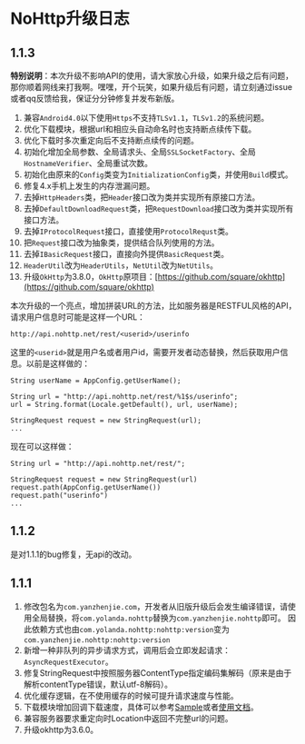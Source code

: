﻿# NoHttp升级日志

## 1.1.3 
**特别说明**：本次升级不影响API的使用，请大家放心升级，如果升级之后有问题，那你顺着网线来打我啊。嘿嘿，开个玩笑，如果升级后有问题，请立刻通过issue或者qq反馈给我，保证分分钟修复并发布新版。

1. 兼容`Android4.0`以下使用`Https`不支持`TLSv1.1`，`TLSv1.2`的系统问题。
2. 优化下载模块，根据url和相应头自动命名时也支持断点续传下载。
3. 优化下载时多次重定向后不支持断点续传的问题。
4. 初始化增加全局参数、全局请求头、全局`SSLSocketFactory`、全局`HostnameVerifier`、全局重试次数。
5. 初始化由原来的`Config`类变为`InitializationConfig`类，并使用`Build`模式。
6. 修复4.x手机上发生的内存泄漏问题。
7. 去掉`HttpHeaders`类，把`Header`接口改为类并实现所有原接口方法。
8. 去掉`DefaultDownloadRequest`类，把`RequestDownload`接口改为类并实现所有接口方法。
9. 去掉`IProtocolRequest`接口，直接使用`ProtocolRequst`类。
10. 把`Request`接口改为抽象类，提供结合队列使用的方法。
11. 去掉`IBasicRequest`接口，直接向外提供`BasicRequest`类。
12. `HeaderUtil`改为`HeaderUtils`，`NetUtil`改为`NetUtils`。
13. 升级`OkHttp`为3.8.0，`OkHttp`原项目：[https://github.com/square/okhttp](https://github.com/square/okhttp)

本次升级的一个亮点，增加拼装URL的方法，比如服务器是RESTFUL风格的API，请求用户信息时可能是这样一个URL：  
```
http://api.nohttp.net/rest/<userid>/userinfo
```
这里的`<userid>`就是用户名或者用户id，需要开发者动态替换，然后获取用户信息。以前是这样做的：
```
String userName = AppConfig.getUserName();

String url = "http://api.nohttp.net/rest/%1$s/userinfo";
url = String.format(Locale.getDefault(), url, userName);

StringRequest request = new StringRequest(url);
...
```

现在可以这样做：
```
String url = "http://api.nohttp.net/rest/";

StringRequest request = new StringRequest(url)
request.path(AppConfig.getUserName())
request.path("userinfo")
...
```


## 1.1.2
 是对1.1.1的bug修复，无api的改动。  

## 1.1.1
 1. 修改包名为`com.yanzhenjie.com`，开发者从旧版升级后会发生编译错误，请使用全局替换，将`com.yolanda.nohttp`替换为`com.yanzhenjie.nohttp`即可。
 因此依赖方式也由`com.yolanda.nohttp:nohttp:version`变为`com.yanzhenjie.nohttp:nohttp:version`
 2. 新增一种非队列的异步请求方式，调用后会立即发起请求：`AsyncRequestExecutor`。
 3. 修复StringRequest中按照服务器ContentType指定编码集解码（原来是由于解析contentType错误，默认utf-8解码）。
 4. 优化缓存逻辑，在不使用缓存的时候可提升请求速度与性能。
 5. 下载模块增加回调下载速度，具体可以参考[Sample](https://github.com/yanzhenjie/NoHttp)或者[使用文档](http://doc.nohttp.net)。
 6. 兼容服务器要求重定向时Location中返回不完整url的问题。
 7. 升级okhttp为3.6.0。